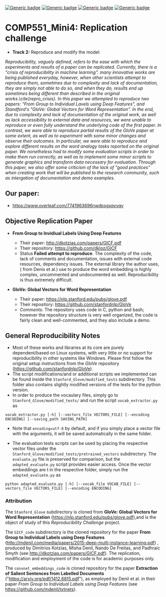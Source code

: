 [![Generic badge](https://img.shields.io/badge/Mini_project_4-blue.svg)](https://shields.io/)
[![Generic badge](https://img.shields.io/badge/Contributors-3-<COLOR>.svg)](https://shields.io/)
[![Generic badge](https://img.shields.io/badge/COMP551-Applied_Machine_Learning-red.svg)](https://shields.io/)
[![Generic badge](https://img.shields.io/badge/Neat_level-OVER_9000-green.svg)](https://shields.io/)

# COMP551_Mini4: Replication challenge 

- **Track 2:** Reproduce and modify the model:

*Reproducibility, vaguely defined, refers to the ease with which the experiments and results of a paper can be replicated. Currently, there is a "crisis of reproducibility in machine learning". many innovative works are being published everyday, however, when other scientists attempt to reproduce them, sometimes due to complexity and lack of documentation, they are simply not able to do so, and when they do, results end up sometimes being different than described in the original works.\cite{repro_crisis}. In this paper we attempted to reproduce two papers: "From Group to Individual Lavels using Deep Features", and  Standford's "GloVe: Global Vectors for Word Representation". In the end, due to complexity and lack of documentation of the original work, as well as lack accessibility to external data and resources, we were unable to reproduce or even fully understand the underlying code of the first paper. In contrast, we were able to reproduce partial results of the GloVe paper at some extent, as well as to experiment with some minor changes and observe their outcomes. In particular, we were able to reproduce and explore different results on the word analogy tasks reported on the original paper. We nonetheless had to modify some evaluation scripts in order to make them run correctly, as well as to implement some minor scripts to generate graphics and transform data necessary for evaluation. Through this paper, we also offer some criticism of the lack of "good practices" when creating work that will be published to the research community, such as intergation of documentation and demo examples.*


## Our paper: 
- https://www.overleaf.com/7741963696nwdpsgxqvvqy

## Objective Replication Paper 

 - **From Group to Invidiual Labels Using Deep Features**
    - Their paper: http://dkotzias.com/papers/GICF.pdf 
    - Their repository: https://github.com/dkloz/GICF 
    - Status **Failed attempt to reproduce**. The complexity of the code, lack of comments and documentation, issues with external code resources, dependency issues. The external library the author uses, ( from Denis et al.) use to produce the word embedding is highly complex, uncommented and undocumented as well. Reproducibility is thus extremely difficult. 
    
 - **GloVe: Global Vectors for Word Representation**
   - Their paper: https://nlp.stanford.edu/pubs/glove.pdf 
   - Their repository: https://github.com/stanfordnlp/GloVe
   - *Comments:* The repository uses code in C, python and bash; however the repository structure is very well organized, the code is fairly clean and well-commented, and they also include a demo.  
   
 ## General Reproducibility Notes
   - Most of these works and libraries at its core are purely dependent/based on Linux systems, with very little or no support for reproducibility in other systems like Windows. Please first follow the original setup instructions from the *GloVe* repository (https://github.com/stanfordnlp/GloVe).  
   - The script modifications/and or additional scripts we implemented can be found inside the `Stanford_Glove/modified_tests` subdirectory. This folder also contains slightly modified versions of the tests for the python version. 
   - In order to produce the vocaulary files, simply go to `Stanford_Glove/modified_tests/` and run the script `vocab_extractor.py` as 
   
   `vocab_extractor.py [-h] [--vectors_file VECTORS_FILE] [--encoding ENCODING] [--saving_path SAVING_PATH]`
   
   - Note that `encoding=utf-8` by default, and if you simply place a vector file with the arguments, it will be saved automatically in the same folder.  
   
   - The evaluation tests scripts can be used by placing the respective vector files under the `Stanford_Glove/modified_tests/pretrained_vectors` subdirectory. The `evaluate.py` file is preserved for comparison, but the `adapted_evaluate.py` script provides easier access. Once the vector embeddings are t in the respective folder, simply run the `adapted_evaluate.py` as 
   
   `python adapted_evaluate.py [-h] [--vocab_file VOCAB_FILE] [--vectors_file VECTORS_FILE] [--encoding ENCODING]` 
      

### Attribution 

The `Stanford_Glove` subdirectory is cloned from **GloVe: Global Vectors for Word Representation** (https://nlp.stanford.edu/pubs/glove.pdf),and is the object of study of this *Reproducibility Challenge* project.  

The `GICF_code` subdirectory is the cloned repository for the paper **From Group to Individual Labels using Deep Features** (http://mdenil.com/media/papers/2015-deep-multi-instance-learning.pdf) , produced by Dimitrios Kotzias, Misha Denil, Nando De Freitas, and Padhraic Smyth (see http://dkotzias.com/papers/GICF.pdf). The replication, modification and employment of the code is for academic purposes only.  

The `convnet_embeddings_code` is cloned repository for the paper **Extraction of Salient Sentences from Labelled Documents** ("https://arxiv.org/pdf/1412.6815.pdf"), as employed by Denil et al. in their paper *From Group to Individual Labels using Deep Features* (see https://github.com/mdenil/txtnets). 


